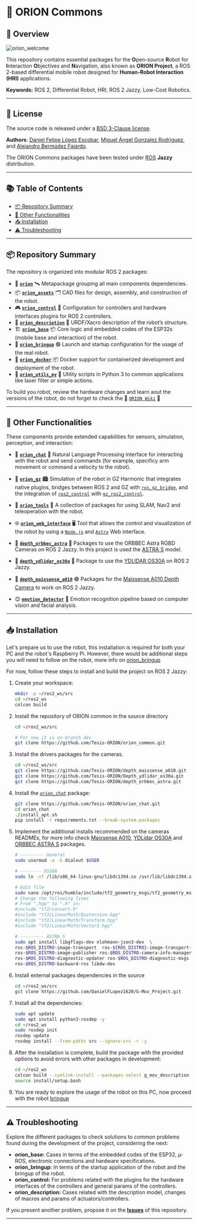 # 🤖 ORION Commons

## 🌟 Overview

![orion_welcome](https://github.com/Tesis-ORION/orion_common/blob/main/docs/readmes/orion_hi.gif)

This repository contains essential packages for the **O**pen-source **R**obot for **I**nteraction **O**bjectives and **N**avigation, also known as **ORION Project**, a ROS 2-based differential mobile robot designed for **Human-Robot Interaction (HRI)** applications.

**Keywords:** ROS 2, Differential Robot, HRI, ROS 2 Jazzy, Low-Cost Robotics.

---

## 📝 License

The source code is released under a [BSD 3-Clause license](/LICENSE).

**Authors**: [Daniel Felipe López Escobar](https://github.com/DanielFLopez1620), [Miguel Ángel Gonzalez Rodriguez](https://github.com/miguelgonrod), and [Alejandro Bermúdez Fajardo](https://github.com/alexoberco).

The ORION Commons packages have been tested under [ROS](https://www.ros.org/) **Jazzy** distribution.

---

## 📚 Table of Contents

- [📦 Repository Summary](#-repository-summary)
- [🧩 Other Functionalities](#-other-functionalities)
- [📥 Installation](#-installation)
- [⚠️ Troubleshooting](#️-troubleshooting)

---

## 📦 Repository Summary

The repository is organized into modular ROS 2 packages:

- 🌌 **[`orion`](/orion/README.md)** 🛰️ Metapackage grouping all main components dependencies.
- 📦 **[`orion_assets`](/orion_assets/README.md)** 🗂️ CAD files for design, assembly, and construction of the robot.
- 🎮 **[`orion_control`](/orion_control/README.md)** 🧠 Configuration for controllers and hardware interfaces plugins for ROS 2 controllers.
- 🧩 **[`orion_description`](/orion_description/README.md)** 📐 URDF/Xacro description of the robot’s structure.
- 🏗️ **[`orion_base`](/orion_base/README.md)** 📦 Core logic and embedded codes of the ESP32s (mobile base and interaction) of the robot.
- 🚀 **[`orion_bringup`](/orion_bringup/README.md)** 🟢 Launch and startup configuration for the usage of the real robot.
- 🐳 **[`orion_docker`](/orion_docker/README.md)** 📦 Docker support for containerized development and deployment of the robot.
- 🧰 **[`orion_utils_py`](/orion_utils_py/README.md)** 🐍 Utility scripts in Python 3 to common applications like laser filter or simple actions.

To build you robot, review the hardware changes and learn aout the versions of the robot, do not forget to check the 📖 [`ORION Wiki`](https://github.com/Tesis-ORION/orion_common/wiki) 📔

---

## 🧩 Other Functionalities

These components provide extended capabilities for sensors, simulation, perception, and interaction:

- 💬 **[`orion_chat`](https://github.com/Tesis-ORION/orion_chat)** 🤖 Natural Language Processing interface for interacting with the robot and send commands (for example, specificy arm movement or command a velocity to the robot).

- 🧿 **[`orion_gz`](https://github.com/Tesis-ORION/orion_gz)** 🏙️ Simulation of the robot in GZ Harmonic that integrates native plugins, bridges between ROS 2 and GZ with [`ros_gz_bridge`](https://github.com/gazebosim/ros_gz/tree/ros2/ros_gz_bridge), and the integration of [`ros2_control`](https://control.ros.org/) with [`gz_ros2_control`](https://github.com/ros-controls/gz_ros2_control).

- 📄 **[`orion_tools`](https://github.com/Tesis-ORION/orion_tools)** 🔧 A collection of packages for using SLAM, Nav2 and teleoperation with the robot.

- 🌐 **[`orion_web_interface`](https://github.com/Tesis-ORION/orion_web_interface)** 🖥️ Tool that allows the control and visualization of the robot by using a [`Node.js`](https://nodejs.org/en) and [`Astro`](https://astro.build/) Web interface.

- 🎥 **[`depth_orbbec_astra`](https://github.com/Tesis-ORION/depth_orbbec_astra)** 🔵 Packages to use the ORBBEC Astra RGBD Cameras on ROS 2 Jazzy. In this project is used the [ASTRA S](https://store.orbbec.com/products/astra-s) model.

- 🎥 **[`depth_ydlidar_os30a`](https://github.com/Tesis-ORION/Depth_ydlidar_os30a)** 🔴 Package to use the [YDLIDAR OS30A](https://www.ydlidar.com/products/view/23.html) on ROS 2 Jazzy.

- 🎥 **[`depth_maixsense_a010`](https://github.com/Tesis-ORION/depth_maixsense_a010)** 🟢 Packages for the [Maixsense A010 Depth Camera](https://wiki.sipeed.com/hardware/en/maixsense/maixsense-a010/maixsense-a010.html) to work on ROS 2 Jazzy.

- 😊 **[`emotion_detector`](https://github.com/Tesis-ORION/emotion_detector)** 🧠 Emotion recognition pipeline based on computer vision and facial analysis.

---

## 📥 Installation

Let's prepare us to use the robot, this installation is required for both your PC and the robot's Raspberry Pi. However, there would be additional steps you will need to follow on the robot, more info on [orion_bringup](/orion_bringup/README.md)

For now, follow these steps to install and build the project on ROS 2 Jazzy:

1. Create your workspace:

    ~~~bash
    mkdir -p ~/ros2_ws/src
    cd ~/ros2_ws
    colcon build
    ~~~

2. Install the repository of ORION common in the source directory

    ~~~bash
    cd ~/ros2_ws/src

    # For now it is on branch dev
    git clone https://github.com/Tesis-ORION/orion_common.git
    ~~~

3. Install the drivers packages for the cameras.

    ~~~bash
    cd ~/ros2_ws/src
    git clone https://github.com/Tesis-ORION/depth_maixsense_a010.git
    git clone https://github.com/Tesis-ORION/Depth_ydlidar_os30a.git
    git clone https://github.com/Tesis-ORION/depth_orbbec_astra.git
    ~~~

4. Install the [`orion_chat`](https://github.com/Tesis-ORION/orion_chat) package:

    ~~~bash
    git clone https://github.com/Tesis-ORION/orion_chat.git  
    cd orion_chat
    ./install_apt.sh
    pip install -r requirements.txt --break-system-packages
    ~~~

5. Implement the additional installs recommended on the cameras READMEs, for more info check [Maixsense A010](https://github.com/Tesis-ORION/depth_maixsense_a010), [YDLidar OS30A](https://github.com/Tesis-ORION/Depth_ydlidar_os30a) and [ORBBEC ASTRA S](https://github.com/Tesis-ORION/depth_orbbec_astra) packages.

    ~~~bash
    # --------- General 
    sudo usermod -a -G dialout $USER

    # -------- OS30A
    sudo ln -sf /lib/x86_64-linux-gnu/libdc1394.so /usr/lib/libdc1394.so.22
    
    # Edit file
    sudo nano /opt/ros/humble/include/tf2_geometry_msgs/tf2_geometry_msgs/tf2_geometry_msgs.hpp
    # Change the following lines
    # From ".hpp" to ".h" in:
    #include "tf2/convert.h"
    #include "tf2/LinearMath/Quaternion.hpp"
    #include "tf2/LinearMath/Transform.hpp"
    #include "tf2/LinearMath/Vector3.hpp"

    # --------- ASTRA S
    sudo apt install libgflags-dev nlohmann-json3-dev  \
    ros-$ROS_DISTRO-image-transport  ros-${ROS_DISTRO}-image-transport-plugins ros-${ROS_DISTRO}-compressed-image-transport \
    ros-$ROS_DISTRO-image-publisher ros-$ROS_DISTRO-camera-info-manager \
    ros-$ROS_DISTRO-diagnostic-updater ros-$ROS_DISTRO-diagnostic-msgs ros-$ROS_DISTRO-statistics-msgs \
    ros-$ROS_DISTRO-backward-ros libdw-dev
    ~~~

6. Install external packages dependencies in the source

    ~~~bash
    cd ~/ros2_ws/src
    git clone https://github.com/DanielFLopez1620/G-Mov_Project.git
    ~~~

7. Install all the dependencies:

    ~~~bash
    sudo apt update
    sudo apt install python3-rosdep -y
    cd ~/ros2_ws
    sudo rosdep init
    rosdep update
    rosdep install --from-paths src --ignore-src -r -y
    ~~~

8. After the installation is complete, build the package with the provided options to avoid errors with other packages in development:

    ~~~bash
    cd ~/ros2_ws
    colcon build --symlink-install --packages-select g_mov_description orion orion_description orion_control
    source install/setup.bash
    ~~~

9. You are ready to explore the usage of the robot on this PC, now proceed with the robot [bringup](/orion_bringup/README.md)

---

## ⚠️ Troubleshooting

Explore the different packages to check solutions to common problems found during the development of the project, considering the next:

- **orion_base:** Cases in terms of the embedded codes of the ESP32, µ-ROS, electronic connections and hardware specifications.
- **orion_bringup:** In terms of the startup application of the robot and the bringup of the robot.
- **orion_control:** For problems related with the plugins for the hardware interfaces of the controllers and general params of the controllers.
- **orion_description:** Cases related with the description model, changes of macros and params of actuators/controllers.

If you present another problem, propose it on the **[Issues](https://github.com/Tesis-ORION/orion_common/issues)** of this repository.

---
